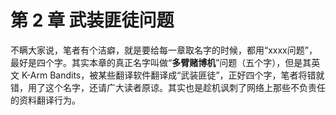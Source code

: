 # 第 2 章   武装匪徒问题

不瞒大家说，笔者有个洁癖，就是要给每一章取名字的时候，都用“xxxx问题”，最好是四个字。其实本章的真正名字叫做“**多臂赌博机**”问题（五个字），但是其英文 K-Arm Bandits，被某些翻译软件翻译成“武装匪徒”，正好四个字，笔者将错就错，用了这个名字，还请广大读者原谅。其实也是趁机讽刺了网络上那些不负责任的资料翻译行为。

